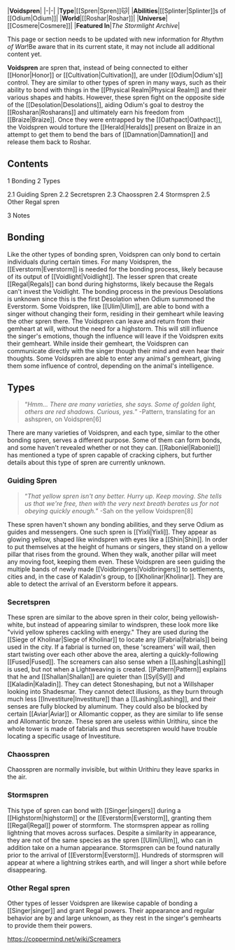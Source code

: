 |**Voidspren**|
|-|-|
|**Type**|[[Spren\|Spren]]🐱︎|
|**Abilities**|[[Splinter\|Splinter]]s of [[Odium\|Odium]]|
|**World**|[[Roshar\|Roshar]]|
|**Universe**|[[Cosmere\|Cosmere]]|
|**Featured In**|*The Stormlight Archive*|

This page or section needs to be updated with new information for *Rhythm of War*!Be aware that in its current state, it may not include all additional content yet.

**Voidspren** are spren that, instead of being connected to either [[Honor\|Honor]] or [[Cultivation\|Cultivation]], are under [[Odium\|Odium's]] control. They are similar to other types of spren in many ways, such as their ability to bond with things in the [[Physical Realm\|Physical Realm]] and their various shapes and habits. However, these spren fight on the opposite side of the [[Desolation\|Desolations]], aiding Odium's goal to destroy the [[Rosharan\|Rosharans]] and ultimately earn his freedom from [[Braize\|Braize]]. Once they were entrapped by the [[Oathpact\|Oathpact]], the Voidspren would torture the [[Herald\|Heralds]] present on Braize in an attempt to get them to bend the bars of [[Damnation\|Damnation]] and release them back to Roshar.

## Contents

1 Bonding
2 Types

2.1 Guiding Spren
2.2 Secretspren
2.3 Chaosspren
2.4 Stormspren
2.5 Other Regal spren


3 Notes


## Bonding
Like the other types of bonding spren, Voidspren can only bond to certain individuals during certain times. For many Voidspren, the [[Everstorm\|Everstorm]] is needed for the bonding process, likely because of its output of [[Voidlight\|Voidlight]]. The lesser spren that create [[Regal\|Regals]] can bond during highstorms, likely because the Regals can't invest the Voidlight. The bonding process in the previous Desolations is unknown since this is the first Desolation when Odium summoned the Everstorm.
Some Voidspren, like [[Ulim\|Ulim]], are able to bond with a singer without changing their form, residing in their gemheart while leaving the other spren there. The Voidspren can leave and return from their gemheart at will, without the need for a highstorm. This will still influence the singer's emotions, though the influence will leave if the Voidspren exits their gemheart. While inside their gemheart, the Voidspren can communicate directly with the singer though their mind and even hear their thoughts.
Some Voidspren are able to enter any animal's gemheart, giving them some influence of control, depending on the animal's intelligence.

## Types
>“*Hmm... There are many varieties, she says. Some of golden light, others are red shadows. Curious, yes.*”
\-Pattern, translating for an ashspren, on Voidspren[6]


There are many varieties of Voidspren, and each type, similar to the other bonding spren, serves a different purpose. Some of them can form bonds, and some haven't revealed whether or not they can. [[Raboniel\|Raboniel]] has mentioned a type of spren capable of cracking ciphers, but further details about this type of spren are currently unknown.

### Guiding Spren
>“*That yellow spren isn't any better. Hurry up. Keep moving. She tells us that we're free, then with the very next breath berates us for not obeying quickly enough.*”
\-Sah on the yellow Voidspren[8]


These spren haven't shown any bonding abilities, and they serve Odium as guides and messengers. One such spren is [[Yixli\|Yixli]]. They appear as glowing yellow, shaped like windspren with eyes like a [[Shin\|Shin]]. In order to put themselves at the height of humans or singers, they stand on a yellow pillar that rises from the ground. When they walk, another pillar will meet any moving foot, keeping them even. These Voidspren are seen guiding the multiple bands of newly made [[Voidbringers\|Voidbringers]] to settlements, cities and, in the case of Kaladin's group, to [[Kholinar\|Kholinar]]. They are able to detect the arrival of an Everstorm before it appears.

### Secretspren
These spren are similar to the above spren in their color, being yellowish-white, but instead of appearing similar to windspren, these look more like "vivid yellow spheres cackling with energy." They are used during the [[Siege of Kholinar\|Siege of Kholinar]] to locate any [[Fabrial\|fabrials]] being used in the city. If a fabrial is turned on, these 'screamers' will wail, then start twisting over each other above the area, alerting a quickly-following [[Fused\|Fused]]. The screamers can also sense when a [[Lashing\|Lashing]] is used, but not when a Lightweaving is created. [[Pattern\|Pattern]] explains that he and [[Shallan\|Shallan]] are quieter than [[Syl\|Syl]] and [[Kaladin\|Kaladin]]. They can detect Stoneshaping, but not a Willshaper looking into Shadesmar. They cannot detect illusions, as they burn through much less [[Investiture\|Investiture]] than a [[Lashing\|Lashing]], and their senses are fully blocked by aluminum. They could also be blocked by certain [[Aviar\|Aviar]] or Allomantic copper, as they are similar to life sense and Allomantic bronze. These spren are useless within Urithiru, since the whole tower is made of fabrials and thus secretspren would have trouble locating a specific usage of Investiture.

### Chaosspren
Chaosspren are normally invisible, but within Urithiru they leave sparks in the air.

### Stormspren
This type of spren can bond with [[Singer\|singers]] during a [[Highstorm\|highstorm]] or the [[Everstorm\|Everstorm]], granting them [[Regal\|Regal]] power of stormform. The stormspren appear as rolling lightning that moves across surfaces. Despite a similarity in appearance, they are not of the same species as the spren [[Ulim\|Ulim]], who can in addition take on a human appearance.
Stormspren can be found naturally prior to the arrival of [[Everstorm\|Everstorm]]. Hundreds of stormspren will appear at where a lightning strikes earth, and will linger a short while before disappearing.

### Other Regal spren
Other types of lesser Voidspren are likewise capable of bonding a [[Singer\|singer]] and grant Regal powers. Their appearance and regular behavior are by and large unknown, as they rest in the singer's gemhearts to provide them their powers.



https://coppermind.net/wiki/Screamers